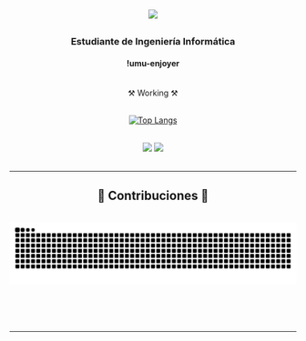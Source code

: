 
<h1 align="center">
    <img src="https://readme-typing-svg.herokuapp.com/?font=JetBrains+Mono&size=35&color=FFF075&center=true&vCenter=true&width=500&height=70&duration=4000&lines=¡Hola!+👋;+¡Soy+Eva!;" />
</h1>

<h3 align="center">Estudiante de Ingeniería Informática</h3>
<h4 align="center">!umu-enjoyer</h4>

<br/>

<div align="center">
⚒️ Working ⚒️
 </div>
 

<br>
<div align="center">
    
[![Top Langs](https://github-readme-stats.vercel.app/api/top-langs/?username=evaapinaa&layout=donut&theme=onedark)](https://github.com/evaapinaa/github-readme-stats)

</div>
<br/>

<div align="center">
    <img src="https://skillicons.dev/icons?i=java,html,css,vscode,github,git,r" />
    <img src="https://skillicons.dev/icons?i=python,c,cpp,docker,eclipse,linux" /><br>


</div>

<br/>
<hr/>

<div align="center">
  <h2>🐍 Contribuciones 🐍</h2>
  <br>
  <img alt="snake eating my contributions" src="https://raw.githubusercontent.com/evaapinaa/evaapinaa/output/github-contribution-grid-snake.svg" />
  
  <br/><br/><br/>
</div>

<hr/>







<br/>
